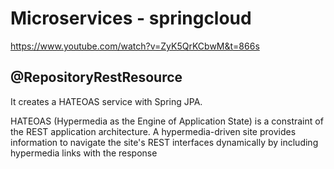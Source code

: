 # Microservices - springcloud
https://www.youtube.com/watch?v=ZyK5QrKCbwM&t=866s

## @RepositoryRestResource 
It creates a HATEOAS service with Spring JPA.

HATEOAS (Hypermedia as the Engine of Application State) is a constraint of the REST application architecture.
A hypermedia-driven site provides information to navigate the site's REST interfaces dynamically by including hypermedia links with the response
